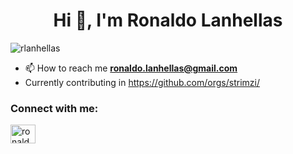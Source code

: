 <h1 align="center">Hi 👋, I'm Ronaldo Lanhellas</h1>

<p align="left"> <img src="https://komarev.com/ghpvc/?username=rlanhellas&label=Profile%20views&color=0e75b6&style=flat" alt="rlanhellas" /> </p>

- 📫 How to reach me **ronaldo.lanhellas@gmail.com**
- Currently contributing in https://github.com/orgs/strimzi/

<h3 align="left">Connect with me:</h3>
<p align="left">
<a href="https://linkedin.com/in/ronaldo-lanhellas" target="blank"><img align="center" src="https://raw.githubusercontent.com/rahuldkjain/github-profile-readme-generator/master/src/images/icons/Social/linked-in-alt.svg" alt="ronaldo-lanhellas" height="30" width="40" /></a>
</p>
